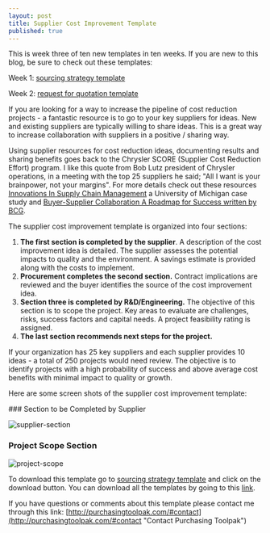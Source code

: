 ```yaml
---
layout: post
title: Supplier Cost Improvement Template
published: true
---
```


This is week three of ten new templates in ten weeks. If you are new to this blog, be sure to check out these templates:

 Week 1:	[sourcing strategy template]({{site.baseurl}}/2017/04/07/sourcing-strategy-template)

 Week 2:	[request for quotation template]({{site.baseurl}}/2017/04/14/request-for-quotation-template)

If you are looking for a way to increase the pipeline of cost reduction projects - a fantastic resource is to go to your key suppliers for ideas. New and existing suppliers are typically willing to share ideas. This is a great way to increase collaboration with suppliers in a positive / sharing way. <!--more-->

Using supplier resources for cost reduction ideas, documenting results and sharing benefits goes back to the Chrysler SCORE (Supplier Cost Reduction Effort) program. I like this quote from Bob Lutz president of Chrysler operations,  in a meeting with the top 25 suppliers he said; "All I want is your brainpower, not your margins".  For more details check out these resources <a href="http://www-personal.umich.edu/~afuah/cases/case3.html"> Innovations In Supply Chain Management</a> a University of Michigan case study and <a href="https://www.bcgperspectives.com/content/articles/sourcing_procurement_supply_chain_management_buyer_supplier_collaboration_roadmap_for_success/"> Buyer-Supplier Collaboration A Roadmap for Success written by BCG</a>.

The supplier cost improvement template is organized into four sections:

1. **The first section is completed by the supplier**. A description of the cost improvement idea is detailed. The supplier assesses the potential impacts to quality and the environment.  A savings estimate is provided along with the costs to implement.
2. **Procurement completes the second section.** Contract implications are reviewed and the buyer identifies the source of the cost improvement idea.
3. **Section three is completed by R&D/Engineering.** The objective of this section is to scope the project. Key areas to evaluate are challenges, risks, success factors and capital needs. A project feasibility rating is assigned.
4. **The last section recommends next steps for the project.**

If your organization has 25 key suppliers and each supplier provides 10 ideas - a total of 250 projects would need review. The objective is to identify projects with a high probability of success and above average cost benefits with minimal impact to quality or growth.

Here are some screen shots of the supplier cost improvement template:
<div style="text-align:left" markdown="1">
###  Section to be Completed by Supplier

![supplier-section]({{site.baseurl}}/img/supplier-section.png)

### Project Scope Section

![project-scope]({{site.baseurl}}/img/project-scope.png)
</div>

To download this template go to <a href="https://github.com/purchasingtoolpak/purchasingtoolpak/blob/master/supplier-integration/supplier-cost-improvement-template.docx">sourcing strategy template</a> and click on the download button. You can download all the templates by going to this <a href="http://purchasingtoolpak.com/#team">link</a>.

If you have questions or comments about this template please contact me through this link:
[http://purchasingtoolpak.com/#contact](http://purchasingtoolpak.com/#contact "Contact Purchasing Toolpak")
